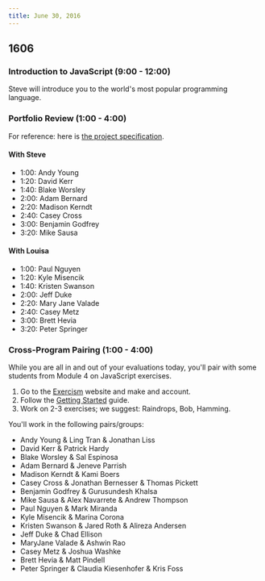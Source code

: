 ```yaml
---
title: June 30, 2016
---
```


## 1606

### Introduction to JavaScript (9:00 - 12:00)

Steve will introduce you to the world's most popular programming language.

### Portfolio Review (1:00 - 4:00)

For reference: here is [the project specification][spec].

[spec]: http://frontend.turing.io/projects/portfolio-first-draft.html

#### With Steve

- 1:00: Andy Young
- 1:20: David Kerr
- 1:40: Blake Worsley
- 2:00: Adam Bernard
- 2:20: Madison Kerndt
- 2:40: Casey Cross
- 3:00: Benjamin Godfrey
- 3:20: Mike Sausa

#### With Louisa

- 1:00: Paul Nguyen
- 1:20: Kyle Misencik
- 1:40: Kristen Swanson
- 2:00: Jeff Duke
- 2:20: Mary Jane Valade
- 2:40: Casey Metz
- 3:00: Brett Hevia
- 3:20: Peter Springer

### Cross-Program Pairing (1:00 - 4:00)

While you are all in and out of your evaluations today, you'll pair with some students from Module 4 on JavaScript exercises.

1. Go to the [Exercism][exercism] website and make and account.
2. Follow the [Getting Started][exercism-gs] guide.
3. Work on 2-3 exercises; we suggest: Raindrops, Bob, Hamming.

You'll work in the following pairs/groups:

- Andy Young & Ling Tran & Jonathan Liss
- David Kerr & Patrick Hardy
- Blake Worsley & Sal Espinosa
- Adam Bernard & Jeneve Parrish
- Madison Kerndt & Kami Boers
- Casey Cross & Jonathan Bernesser & Thomas Pickett
- Benjamin Godfrey & Gurusundesh Khalsa
- Mike Sausa & Alex Navarrete & Andrew Thompson
- Paul Nguyen & Mark Miranda
- Kyle Misencik & Marina Corona
- Kristen Swanson & Jared Roth & Alireza Andersen
- Jeff Duke & Chad Ellison
- MaryJane Valade & Ashwin Rao
- Casey Metz & Joshua Washke
- Brett Hevia & Matt Pindell
- Peter Springer & Claudia Kiesenhofer & Kris Foss

[exercism]: http://exercism.io/
[exercism-gs]: http://exercism.io/how-it-works/newbie

